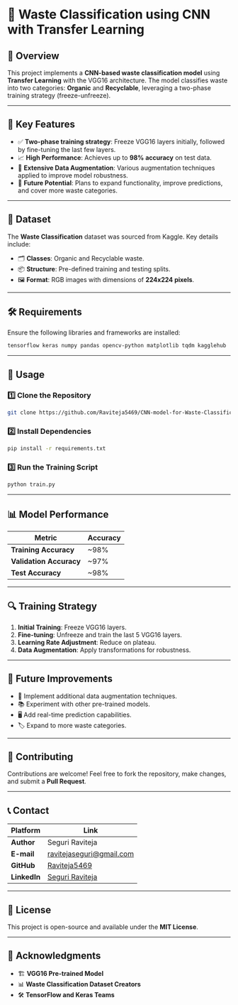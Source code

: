 # 🚀 Waste Classification using CNN with Transfer Learning

## 📌 Overview
This project implements a **CNN-based waste classification model** using **Transfer Learning** with the VGG16 architecture. The model classifies waste into two categories: **Organic** and **Recyclable**, leveraging a two-phase training strategy (freeze-unfreeze).

---

## 🌟 Key Features
- ✅ **Two-phase training strategy**: Freeze VGG16 layers initially, followed by fine-tuning the last few layers.
- 📈 **High Performance**: Achieves up to **98% accuracy** on test data.
- 🎨 **Extensive Data Augmentation**: Various augmentation techniques applied to improve model robustness.
- 🔮 **Future Potential**: Plans to expand functionality, improve predictions, and cover more waste categories.

---

## 📁 Dataset
The **Waste Classification** dataset was sourced from Kaggle. Key details include:
- 🗂 **Classes**: Organic and Recyclable waste.
- 📦 **Structure**: Pre-defined training and testing splits.
- 🖼 **Format**: RGB images with dimensions of **224x224 pixels**.

---

## 🛠️ Requirements
Ensure the following libraries and frameworks are installed:

```bash
tensorflow keras numpy pandas opencv-python matplotlib tqdm kagglehub
```

---

## 🚀 Usage
### 1️⃣ Clone the Repository
```bash
git clone https://github.com/Raviteja5469/CNN-model-for-Waste-Classification.git
```

### 2️⃣ Install Dependencies
```bash
pip install -r requirements.txt
```

### 3️⃣ Run the Training Script
```bash
python train.py
```

---

## 📊 Model Performance
| Metric | Accuracy |
|--------|---------|
| **Training Accuracy** | ~98% |
| **Validation Accuracy** | ~97% |
| **Test Accuracy** | ~98% |

---

## 🔍 Training Strategy
1. **Initial Training**: Freeze VGG16 layers.
2. **Fine-tuning**: Unfreeze and train the last 5 VGG16 layers.
3. **Learning Rate Adjustment**: Reduce on plateau.
4. **Data Augmentation**: Apply transformations for robustness.

---

## 🔮 Future Improvements
- 🔄 Implement additional data augmentation techniques.
- 📚 Experiment with other pre-trained models.
- 🖥 Add real-time prediction capabilities.
- 🏷 Expand to more waste categories.

---

## 👥 Contributing
Contributions are welcome! Feel free to fork the repository, make changes, and submit a **Pull Request**.

---

## 📞 Contact
| Platform  | Link |
|-----------|------|
| **Author** | Seguri Raviteja |
| **E-mail** | [ravitejaseguri@gmail.com](mailto:ravitejaseguri@gmail.com) |
| **GitHub** | [Raviteja5469](https://github.com/Raviteja5469) |
| **LinkedIn** | [Seguri Raviteja](https://www.linkedin.com/in/ravi-teja-61190a253) |

---

## 📄 License
This project is open-source and available under the **MIT License**.

---

## 🙌 Acknowledgments
- 🏗 **VGG16 Pre-trained Model**
- 📊 **Waste Classification Dataset Creators**
- 🛠 **TensorFlow and Keras Teams**

